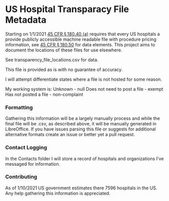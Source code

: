 # US Hospital Transparacy File Metadata
Starting on 1/1/2021 [45 CFR § 180.40 (a)](https://www.federalregister.gov/documents/2019/11/27/2019-24931/medicare-and-medicaid-programs-cy-2020-hospital-outpatient-pps-policy-changes-and-payment-rates-and#p-1008) requires that every US hospitals a provide publicly accessible machine readable file with procedure pricing information, see [45 CFR § 180.50](https://www.federalregister.gov/documents/2019/11/27/2019-24931/medicare-and-medicaid-programs-cy-2020-hospital-outpatient-pps-policy-changes-and-payment-rates-and#p-1010) for data elements. This project aims to document the locations of these files for use elsewhere.

See transparency_file_locations.csv for data.

This file is provided as is with no guarantee of accuracy.

I will attempt differentiate states where a file is not hosted for some reason.

My working system is:
Unknown - null
Does not need to post a file - exempt
Has not posted a file - non-complaint

### Formatting
Gathering this information will be a largely manually process and while the final file will be .csv, as described above, it will be manually generated in LibreOffice. If you have issues parsing this file or suggests for additional alternative formats create an issue or better yet a pull request.

### Contact Logging
In the Contacts folder I will store a record of hospitals and organizations I've messaged for information.

### Contributing
As of 1/10/2021 US government estimates there 7596 hospitals in the US. Any help gathering this information is appreciated.
